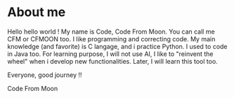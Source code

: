# About me

Hello hello world !
My name is Code, Code From Moon. You can call me CFM or CFMOON too.
I like programming and correcting code.
My main knowledge (and favorite) is C langage, and i practice Python. I used to code in Java too.
For learning purpose, I will not use AI, I like to "reinvent the wheel" when i develop new functionalities.
Later, I will learn this tool too.

Everyone, good journey !!

Code From Moon
